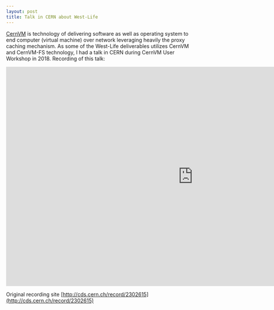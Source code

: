 ```yaml
---
layout: post
title: Talk in CERN about West-Life
---
```

[CernVM](https://cernvm.cern.ch) is technology of delivering software as well as operating system 
to end computer (virtual machine) over network leveraging heavily the proxy caching mechanism.
As some of the West-Life deliverables utilizes CernVM and CernVM-FS technology, I had a talk in CERN during CernVM User Workshop in 2018.
Recording of this talk:
<iframe class="lecture" src="https://mediastream.cern.ch/MediaArchive/Video/Public2/weblecture-player/index.html?year=2018&lecture=608592c27" width="1020px" height="600px" allowfullscreen scrolling="no" frameborder="0"></iframe>

Original recording site [http://cds.cern.ch/record/2302615](http://cds.cern.ch/record/2302615)